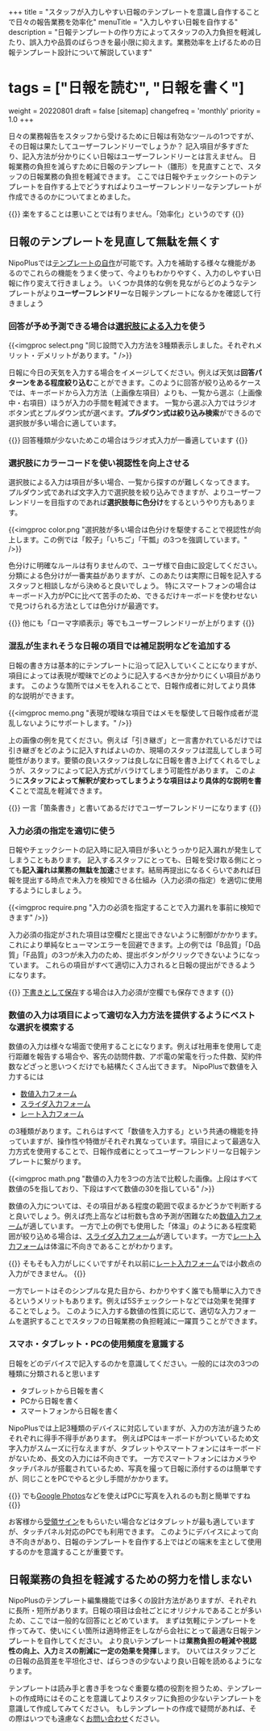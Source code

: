 +++
title = "スタッフが入力しやすい日報のテンプレートを意識し自作することで日々の報告業務を効率化"
menuTitle = "入力しやすい日報を自作する"
description = "日報テンプレートの作り方によってスタッフの入力負担を軽減したり、誤入力や品質のばらつきを最小限に抑えます。業務効率を上げるための日報テンプレート設計について解説しています"
# tags = ["日報を読む", "日報を書く"]
weight = 20220801
draft = false
[sitemap]
  changefreq = 'monthly'
  priority = 1.0
+++

日々の業務報告をスタッフから受けるために日報は有効なツールの1つですが、その日報は果たしてユーザーフレンドリーでしょうか？
記入項目が多すぎたり、記入方法が分かりにくい日報はユーザーフレンドリーとは言えません。
日報業務の負担を減らすために日報のテンプレート（雛形）を見直すことで、スタッフの日報業務の負担を軽減できます。
ここでは日報やチェックシートのテンプレートを自作する上でどうすればよりユーザーフレンドリーなテンプレートが作成できるのかについてまとめました。

{{<alice pos="right" icon="here">}}
楽をすることは悪いことでは有りません。「効率化」というのです
{{</alice>}}

## 日報のテンプレートを見直して無駄を無くす

NipoPlusでは[テンプレートの自作](/org/groupsetting/template/make/)が可能です。入力を補助する様々な機能があるのでこれらの機能をうまく使って、今よりもわかりやすく、入力のしやすい日報に作り変えて行きましょう。
いくつか具体的な例を見ながらどのようなテンプレートがより**ユーザーフレンドリー**な日報テンプレートになるかを確認して行きましょう

### 回答が予め予測できる場合は[選択肢による入力](/org/groupsetting/template/select/)を使う

{{<imgproc select.png "同じ設問で入力方法を3種類表示しました。それぞれメリット・デメリットがあります。" />}}

日報に今日の天気を入力する場合をイメージしてください。例えば天気は**回答パターンをある程度絞り込む**ことができます。このように回答が絞り込めるケースでは、キーボードから入力方法（上画像左項目）よりも、一覧から選ぶ（上画像中・右項目）ほうが入力の手間を軽減できます。
一覧から選ぶ入力ではラジオボタン式とプルダウン式が選べます。**プルダウン式は絞り込み検索**ができるので選択肢が多い場合に適しています。

{{<alice pos="right" icon="here">}}
回答種類が少ないためこの場合はラジオ式入力が一番適しています
{{</alice>}}

### 選択肢にカラーコードを使い視認性を向上させる

選択肢による入力は項目が多い場合、一覧から探すのが難しくなってきます。
プルダウン式であれば文字入力で選択肢を絞り込みできますが、よりユーザーフレンドリーを目指すのであれば**選択肢毎に色分け**をするというやり方もあります。

{{<imgproc color.png "選択肢が多い場合は色分けを駆使することで視認性が向上します。この例では「餃子」「いちご」「干瓢」の3つを強調しています。" />}}

色分けに明確なルールは有りませんので、ユーザ様で自由に設定してください。分類による色分けが一番実益がありますが、このあたりは実際に日報を記入するスタッフと相談しながら決めると良いでしょう。
特にスマートフォンの場合はキーボード入力がPCに比べて苦手のため、できるだけキーボードを使わせないで見つけられる方法としては色分けが最適です。

{{<alice pos="right" icon="here">}}
他にも「ローマ字順表示」等でもユーザーフレンドリーが上がります
{{</alice>}}


### 混乱が生まれそうな日報の項目では補足説明などを追加する

日報の書き方は基本的にテンプレートに沿って記入していくことになりますが、項目によっては表現が曖昧でどのように記入するべきか分かりにくい項目があります。
このような箇所ではメモを入れることで、日報作成者に対してより具体的な説明ができます。

{{<imgproc memo.png "表現が曖昧な項目ではメモを駆使して日報作成者が混乱しないようにサポートします。" />}}

上の画像の例を見てください。例えば「引き継ぎ」と一言書かれているだけでは引き継ぎをどのように記入すればよいのか、現場のスタッフは混乱してしまう可能性があります。要領の良いスタッフは良しなに日報を書き上げてくれるでしょうが、スタッフによって記入方式がバラけてしまう可能性があります。
このように**スタッフによって解釈が変わってしまうような項目はより具体的な説明を書く**ことで混乱を軽減できます。

{{<alice pos="right" icon="here">}}
一言「箇条書き」と書いてあるだけでユーザーフレンドリーになります
{{</alice>}}

### 入力必須の指定を適切に使う

日報やチェックシートの記入時に記入項目が多いとうっかり記入漏れが発生してしまうこともあります。
記入するスタッフにとっても、日報を受け取る側にとっても**記入漏れは業務の無駄を加速**させます。結局再提出になるくらいであれば日報を提出する時点で未入力を検知できる仕組み（入力必須の指定）を適切に使用するようにしましょう。

{{<imgproc require.png "入力の必須を指定することで入力漏れを事前に検知できます" />}}

入力必須の指定がされた項目は空欄だと提出できないように制御がかかります。これにより単純なヒューマンエラーを回避できます。上の例では「B品質」「D品質」「F品質」の3つが未入力のため、提出ボタンがクリックできないようになっています。
これらの項目がすべて適切に入力されると日報の提出ができるようになります。

{{<alice pos="right" icon="here">}}
[下書きとして保存](/report/write/draft/)する場合は入力必須が空欄でも保存できます
{{</alice>}}

### 数値の入力は項目によって適切な入力方法を提供するようにベストな選択を模索する

数値の入力は様々な場面で使用することになります。例えば社用車を使用して走行距離を報告する場合や、客先の訪問件数、アポ電の架電を行った件数、契約件数などざっと思いつくだけでも結構たくさん出てきます。
NipoPlusで数値を入力するには

- [数値入力フォーム](/org/groupsetting/template/math/)
- [スライダ入力フォーム](/org/groupsetting/template/step/)
- [レート入力フォーム](/org/groupsetting/template/rate/)

の3種類があります。これらはすべて「数値を入力する」という共通の機能を持っていますが、操作性や特徴がそれぞれ異なっています。項目によって最適な入力方式を使用することで、日報作成者にとってユーザーフレンドリーな日報テンプレートに繋がります。

{{<imgproc math.png "数値の入力を3つの方法で比較した画像。上段はすべて数値の5を指しており、下段はすべて数値の30を指している" />}}

数値の入力については、その項目がある程度の範囲で収まるかどうかで判断すると良いでしょう。例えば売上高などは桁数も含め予測が困難なため[数値入力フォーム](/org/groupsetting/template/math/)が適しています。
一方で上の例でも使用した「体温」のようにある程度範囲が絞り込める場合は、[スライダ入力フォーム](/org/groupsetting/template/step/)が適しています。一方で[レート入力フォーム](/org/groupsetting/template/rate/)は体温に不向きであることがわかります。

{{<alice pos="right" icon="here">}}
そもそも入力がしにくいですがそれ以前に[レート入力フォーム](/org/groupsetting/template/rate/)では小数点の入力ができません。
{{</alice>}}

一方でレートはそのシンプルな見た目から、わかりやすく誰でも簡単に入力できるというメリットもあります。例えば5Sチェックシートなどでは効果を発揮することでしょう。
このように入力する数値の性質に応じて、適切な入力フォームを選択することでスタッフの日報業務の負担軽減に一躍買うことができます。

### スマホ・タブレット・PCの使用頻度を意識する

日報をどのデバイスで記入するのかを意識してください。一般的には次の3つの種類に分類されると思います

- タブレットから日報を書く
- PCから日報を書く
- スマートフォンから日報を書く

NipoPlusでは上記3種類のデバイスに対応していますが、入力の方法が違うためそれぞれに得手不得手があります。
例えばPCはキーボードがついているため文字入力がスムーズに行なえますが、タブレットやスマートフォンにはキーボードがないため、長文の入力には不向きです。
一方でスマートフォンにはカメラやタッチパネルが搭載されているため、写真を撮って日報に添付するのは簡単ですが、同じことをPCでやると少し手間がかかります。

{{<alice pos="right" icon="phone">}}
でも[Google Photos](https://www.google.com/intl/ja/photos/about/)などを使えばPCに写真を入れるのも割と簡単ですね
{{</alice>}}

お客様から[受領サイン](/org/groupsetting/template/sign/)をもらいたい場合などはタブレットが最も適していますが、タッチパネル対応のPCでも利用できます。
このようにデバイスによって向き不向きがあり、日報のテンプレートを自作する上ではどの端末を主として使用するのかを意識することが重要です。

## 日報業務の負担を軽減するための努力を惜しまない

NipoPlusのテンプレート編集機能では多くの設計方法がありますが、それぞれに長所・短所があります。日報の項目は会社ごとにオリジナルであることが多いため、ここでは一般的な回答にとどめています。
まずは気軽にテンプレートを作ってみて、使いにくい箇所は適時修正をしながら会社にとって最適な日報テンプレートを自作してください。
より良いテンプレートは**業務負担の軽減や視認性の向上、入力ミスの削減に一定の効果を発揮**します。
ひいてはスタッフごとの日報の品質差を平坦化させ、ばらつきの少ないより良い日報を読めるようになります。

テンプレートは読み手と書き手をつなぐ重要な橋の役割を担うため、テンプレートの作成時にはそのことを意識してよりスタッフに負担の少ないテンプレートを意識して作成してみてください。
もしテンプレートの作成で疑問があれば、その際はいつでも遠慮なく[お問い合わせ](/system/inquery/)ください。

